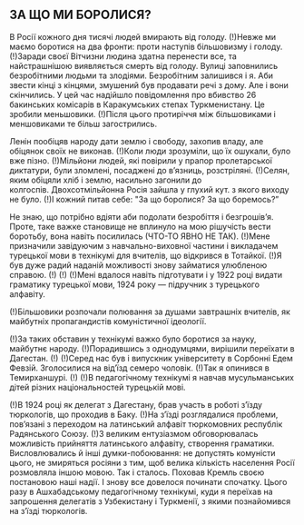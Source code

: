 ## ЗА ЩО МИ БОРОЛИСЯ?

В Росії кожного дня тисячі людей вмирають від голоду.
(!)Невже ми маємо боротися на два фронти: проти наступів більшовизму і голоду.
(!)Заради своєї Вітчизни людина здатна перенести все, та найстрашнішою виявляється смерть від голоду.
Вулиці заповнились безробітними людьми та злодіями.
Безробітним залишився і я.
Аби звести кінці з кінцями, змушений був продавати речі з дому.
Але і вони скінчились.
У цей час надійшло повідомлення про вбивство 26 бакинських комісарів в Каракумських степах Туркменистану.
Це зробили меньшовики.
(!)Після цього протиріччя між більшовиками і меншовиками те більш загострились.

Ленін пообіцяв народу дати землю і свободу, захопив владу, але обіцянок своїх не виконав.
(!)Коли люди зрозуміли, що їх ошукали, було вже пізно.
(!)Мільйони людей, які повірили у прапор пролетарської диктатури, були зломлені, посаджені до в’язниць, розстріляні.
(!)Селян, яким обіцяли хліб і землю, насильно загонили до колгоспів. Двохсотмільйонна Росія зайшла у глухий кут. з якого виходу не було.
(!)І кожний питав себе: "За що боролися? За що боремось?”

Не знаю, що потрібно вдіяти аби подолати безробіття і безгрошів’я.
Проте, таке важке становище не вплинуло на мою рішучість вести боротьбу, вона навіть посилилась (ЧТО-ТО ЯВНО НЕ ТАК).
(!)Мене призначили завідуючим з навчально-виховної частини і викладачем турецької мови в технікумі для вчителів, що відкрився в Тотайкої.
(!)Я був дуже радий наданій можливості знову займатися улюбленою справою.
(!)
(!)
(!)Мені вдалося навіть підготувати і у 1922 році видати граматику турецької мови, 1924 року — підручник з турецького алфавіту.

(!)Більшовики розпочали полювання за душами завтрашніх вчителів, як майбутніх пропагандистів комуністичної ідеології.

(!)За таких обставин у технікумі важко було боротися за науку, майбутнє народу.
(!)Порадившись з однодумцями, вирішили переїхати в Дагестан.
(!)
(!)Серед нас був і випускник університету в Сорбонні Едем Февзій. Зголосилися на від’їзд семеро чоловік.
(!)Так я опинився в Темирханшурі.
(!)
(!)В педагогічному технікумі я навчав мусульманських дітей різних національностей турецькій мові.

(!)В 1924 році як делегат з Дагестану, брав участь в роботі з’їзду тюркологів, що проходив в Баку.
(!)На з’їзді розглядалися проблеми, пов’язані з переходом на латинський алфавіт тюркомовних республік Радянського Союзу.
(!)З великим ентузіазмом обговорювалась можливість прийняття латинського алфавіту, створення граматики.
Висловлювались й інші думки-побоювання: не допустять комуністи цього, не змиряться росіяни з тим, щоб велика кількість населення Росії розмовляла іншою мовою.
Так і сталось.
Поховав Кремль своєю постановою наші надії.
І знову все довелося починати спочатку.
Цього разу в Ашхабадському педагогічному технікумі, куди я переїхав на запрошення делегатів з Узбекистану і Туркменії, з якими познайомився на з’їзді тюркологів.
